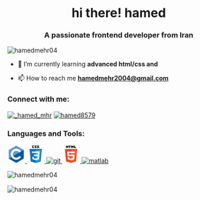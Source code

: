 <h1 align="center">hi there! hamed</h1>
<h3 align="center">A passionate frontend developer from Iran</h3>

<p align="left"> <img src="https://komarev.com/ghpvc/?username=hamedmehr04&label=Profile%20views&color=0e75b6&style=flat" alt="hamedmehr04" /> </p>

- 🌱 I’m currently learning **advanced html/css and**

- 📫 How to reach me **hamedmehr2004@gmail.com**

<h3 align="left">Connect with me:</h3>
<p align="left">
<a href="https://instagram.com/_hamed_mhr" target="blank"><img align="center" src="https://raw.githubusercontent.com/rahuldkjain/github-profile-readme-generator/master/src/images/icons/Social/instagram.svg" alt="_hamed_mhr" height="30" width="40" /></a>
<a href="https://discord.gg/hamed8579" target="blank"><img align="center" src="https://raw.githubusercontent.com/rahuldkjain/github-profile-readme-generator/master/src/images/icons/Social/discord.svg" alt="hamed8579" height="30" width="40" /></a>
</p>

<h3 align="left">Languages and Tools:</h3>
<p align="left"> <a href="https://www.cprogramming.com/" target="_blank" rel="noreferrer"> <img src="https://raw.githubusercontent.com/devicons/devicon/master/icons/c/c-original.svg" alt="c" width="40" height="40"/> </a> <a href="https://www.w3schools.com/css/" target="_blank" rel="noreferrer"> <img src="https://raw.githubusercontent.com/devicons/devicon/master/icons/css3/css3-original-wordmark.svg" alt="css3" width="40" height="40"/> </a> <a href="https://git-scm.com/" target="_blank" rel="noreferrer"> <img src="https://www.vectorlogo.zone/logos/git-scm/git-scm-icon.svg" alt="git" width="40" height="40"/> </a> <a href="https://www.w3.org/html/" target="_blank" rel="noreferrer"> <img src="https://raw.githubusercontent.com/devicons/devicon/master/icons/html5/html5-original-wordmark.svg" alt="html5" width="40" height="40"/> </a> <a href="https://www.mathworks.com/" target="_blank" rel="noreferrer"> <img src="https://upload.wikimedia.org/wikipedia/commons/2/21/Matlab_Logo.png" alt="matlab" width="40" height="40"/> </a> </p>

<p><img align="center" src="https://github-readme-stats.vercel.app/api/top-langs?username=hamedmehr04&show_icons=true&locale=en&layout=compact" alt="hamedmehr04" /></p>

<p><img align="center" src="https://github-readme-streak-stats.herokuapp.com/?user=hamedmehr04&" alt="hamedmehr04" /></p>


